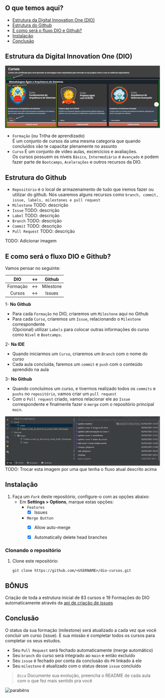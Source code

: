 ## O que temos aqui?

- [Estrutura da Digital Innovation One (DIO)](#estrutura-da-digital-innovation-one-dio)
- [Estrutura do Github](#estrutura-do-github)
- [E como será o fluxo DIO e Github?](#e-como-será-o-fluxo-dio-e-github)
- [Instalação](#instalação)
- [Conclusão](#conclusão)


## Estrutura da Digital Innovation One (DIO)
![dio-estrutura-](./assets/dio-estrutura-cursos.png)
- `Formação` (ou Trilha de aprendizado)  
  É um conjunto de cursos da uma mesma categoria que quando concluídos vão te capacitar plenamente no assunto
- `Curso`
  É um conjunto de vídeo aulas, excercícios e avaliações.  
  Os cursos possuem os níveis `Básico`, `Intermediário` e `Avançado` e podem fazer parte de `Bootcamps`, `Acelerações` e outros recursos da DIO.

## Estrutura do Github
- `Repositório` é o local de armazenamento de tudo que iremos fazer ou utilizar do github. Nós usaremos alguns recursos como `branch, commit, issue, labels, milestones e pull request`
- `Milestone` TODO: descrição
- `Issue` TODO: descrição
- `Label` TODO: descrição
- `Branch` TODO: descrição
- `Commit` TODO: descrição
- `Pull Request` TODO: descrição

TODO: Adicionar imagem

## E como será o fluxo DIO e Github?
Vamos pensar no seguinte:

| DIO | <-> | Github |
| :---: | :---: | :---:|
| Formação | <-> | Milestone |
| Cursos | <-> | Issues |

1- **No Github**
- Para cada `Formação` no DIO, criaremos um `Milestone` aqui no Github
- Para cada `Curso`, criaremos um `Issue`, relacionando o `Milestone` correspondente  
(Opcional) utilizar `Labels` para colocar outras informações do curso como `Nível` e `Bootcamps`.

2- **Na IDE**
- Quando iniciarmos um `Curso`, criaremos um `Branch` com o nome do curso
- Cada aula concluída, faremos um `commit` e `push` com o conteúdo aprendido na aula

3- **No Github**
- Quando concluímos um curso, e tivermos realizado todos os `commits` e `pushs` no `repositório`, vamos criar um `pull request`
- Com o `Pull request` criado, vamos relacionar ele ao `Issue` correspondente e finalmente fazer o `merge` com o repositório principal `main`.

![commits](./assets/git-commits.png)
TODO: Trocar esta imagem por uma que tenha o fluxo atual descrito acima

<!-- 
[![EdMaxi stats](https://github-readme-stats-edmaxi.vercel.app/api?username=edMaxi&hide=contribs&count_private=true&show_icons=true&title_color=0af&icon_color=fa0&text_color=ddd&bg_color=1a202c&hide_border=true&locale=pt-br&custom_title=Minhas%20Estatísticas%20no%20Github)](https://github.com/edmaxi/github-readme-stats)
[![Top Langs](https://github-readme-stats-edmaxi.vercel.app/api/top-langs/?username=edmaxi)](https://github.com/edmaxi/github-readme-stats)
-->


## Instalação

1. Faça um _`Fork`_ deste repositório, configure-o com as opções abaixo:
    * Em **Settings > Options**, marque estas opções:
        - `Features`
            - [x] Issues
        - `Merge Button`
            - [x] Allow auto-merge
            - [x] Automatically delete head branches


### Clonando o repositório

1. Clone este repositório:
   ``` 
   git clone https://github.com/<USERNAME>/dio-cursos.git
   ```
## BÔNUS

Criação de toda a estrutura inicial de 83 cursos e 19 Formações do DIO automaticamente através da [api de criação de issues](./criar_issues_via_api/README.md)

## Conclusão

O status da sua formação (milestone) será atualizado a cada vez que você concluir um curso (issue).
E sua missão é completar todos os cursos para completar os seus estudos.

- Seu `Pull Request` será fechado automaticamente (merge automático)
- Seu `branch` do curso será integrado ao `main` e então excluído
- Seu `issue` é fechado por conta da conclusão do `PR` linkado à ele
- Seu `milestone` é atualizado com o status desse `issue` concluído

> `Dica` Documente sua evolução, preencha o README de cada aula com o que fez mais sentido pra você

![parabéns](https://media.giphy.com/media/xT0xezQGU5xCDJuCPe/giphy.gif)
